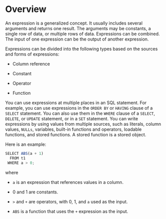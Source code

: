 # Overview

An expression is a generalized concept. It usually includes several arguments and returns one result. The arguments may be constants, a single row of data, or multiple rows of data. Expressions can be combined. The input of one expression can be the output of another expression.

Expressions can be divided into the following types based on the sources and forms of expressions:

* Column reference

* Constant

* Operator

* Function

You can use expressions at multiple places in an SQL statement. For example, you can use expressions in the `ORDER BY` or `HAVING` clause of a `SELECT` statement. You can also use them in the `WHERE` clause of a `SELECT`, `DELETE`, or `UPDATE` statement, or in a `SET` statement. You can write expressions by using values from multiple sources, such as literals, column values, `NULLs`, variables, built-in functions and operators, loadable functions, and stored functions. A stored function is a stored object.

Here is an example:

```javascript
SELECT ABS(a + 1)
  FROM t1
 WHERE a > 0;
```

where

* `a` is an expression that references values in a column.

* 0 and 1 are constants.

* `>` and `+` are operators, with 0, 1, and `a` used as the input.

* `ABS` is a function that uses the `+` expression as the input.
